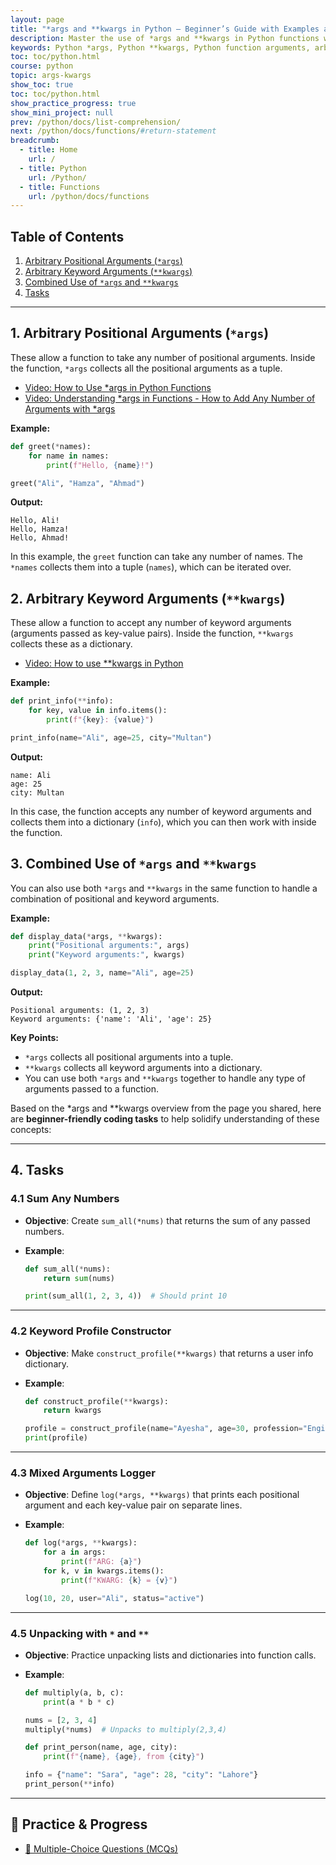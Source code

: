 ```yaml
---
layout: page
title: "*args and **kwargs in Python – Beginner’s Guide with Examples and Coding Tasks" 
description: Master the use of *args and **kwargs in Python functions with this beginner-friendly guide. Learn how to handle arbitrary positional and keyword arguments, combine them, and apply unpacking with practical examples and coding exercises. Perfect for students and new Python programmers.  
keywords: Python *args, Python **kwargs, Python function arguments, arbitrary arguments Python, Python function examples, Python unpacking, beginner Python functions, Python coding tasks, learn Python functions, Python programming
toc: toc/python.html
course: python
topic: args-kwargs
show_toc: true
toc: toc/python.html
show_practice_progress: true
show_mini_project: null
prev: /python/docs/list-comprehension/
next: /python/docs/functions/#return-statement
breadcrumb:
  - title: Home
    url: /
  - title: Python
    url: /Python/
  - title: Functions
    url: /python/docs/functions
---
```


## Table of Contents

1. [Arbitrary Positional Arguments (`*args`)](#1-arbitrary-positional-arguments-args)
2. [Arbitrary Keyword Arguments (`**kwargs`)](#2-arbitrary-keyword-arguments-kwargs)
3. [Combined Use of `*args` and `**kwargs`](#3-combined-use-of-args-and-kwargs)
4. [Tasks](#4-tasks)

---

## 1. Arbitrary Positional Arguments (`*args`)
   
These allow a function to take any number of positional arguments. Inside the function, `*args` collects all the positional arguments as a tuple.

- [Video: How to Use *args in Python Functions](../../videos/arg-python-video.md)
- [Video: Understanding *args in Functions - How to Add Any Number of Arguments with *args](../../videos/arg-python-example-video.md)

**Example:**
```python
def greet(*names):
    for name in names:
        print(f"Hello, {name}!")

greet("Ali", "Hamza", "Ahmad")
```
**Output:**
```
Hello, Ali!
Hello, Hamza!
Hello, Ahmad!
```

In this example, the `greet` function can take any number of names. The `*names` collects them into a tuple (`names`), which can be iterated over.

## 2. Arbitrary Keyword Arguments (`**kwargs`)

These allow a function to accept any number of keyword arguments (arguments passed as key-value pairs). Inside the function, `**kwargs` collects these as a dictionary.

- [Video: How to use **kwargs in Python](https://www.youtube.com/watch?v=_NMaZ9EO0zI&list=PLKYRx0Ibk7Vi-CC7ik98qT0VKK0F7ikja&index=2)

**Example:**
```python
def print_info(**info):
    for key, value in info.items():
        print(f"{key}: {value}")

print_info(name="Ali", age=25, city="Multan")
```
**Output:**
```
name: Ali
age: 25
city: Multan
```

In this case, the function accepts any number of keyword arguments and collects them into a dictionary (`info`), which you can then work with inside the function.

## 3. Combined Use of `*args` and `**kwargs`

You can also use both `*args` and `**kwargs` in the same function to handle a combination of positional and keyword arguments.

**Example:**
```python
def display_data(*args, **kwargs):
    print("Positional arguments:", args)
    print("Keyword arguments:", kwargs)

display_data(1, 2, 3, name="Ali", age=25)
```
**Output:**
```
Positional arguments: (1, 2, 3)
Keyword arguments: {'name': 'Ali', 'age': 25}
```

**Key Points:**
- `*args` collects all positional arguments into a tuple.
- `**kwargs` collects all keyword arguments into a dictionary.
- You can use both `*args` and `**kwargs` together to handle any type of arguments passed to a function.

Based on the \*args and \*\*kwargs overview from the page you shared, here are **beginner-friendly coding tasks** to help solidify understanding of these concepts:

---

## 4. Tasks

### 4.1 **Sum Any Numbers**

* **Objective**: Create `sum_all(*nums)` that returns the sum of any passed numbers.
* **Example**:

  ```python
  def sum_all(*nums):
      return sum(nums)

  print(sum_all(1, 2, 3, 4))  # Should print 10
  ```

---

### 4.2 **Keyword Profile Constructor**

* **Objective**: Make `construct_profile(**kwargs)` that returns a user info dictionary.
* **Example**:

  ```python
  def construct_profile(**kwargs):
      return kwargs

  profile = construct_profile(name="Ayesha", age=30, profession="Engineer")
  print(profile)
  ```

---

### 4.3 **Mixed Arguments Logger**

* **Objective**: Define `log(*args, **kwargs)` that prints each positional argument and each key-value pair on separate lines.
* **Example**:

  ```python
  def log(*args, **kwargs):
      for a in args:
          print(f"ARG: {a}")
      for k, v in kwargs.items():
          print(f"KWARG: {k} = {v}")

  log(10, 20, user="Ali", status="active")
  ```

---

### 4.5 **Unpacking with `*` and `**`**

* **Objective**: Practice unpacking lists and dictionaries into function calls.
* **Example**:

  ```python
  def multiply(a, b, c):
      print(a * b * c)

  nums = [2, 3, 4]
  multiply(*nums)  # Unpacks to multiply(2,3,4)

  def print_person(name, age, city):
      print(f"{name}, {age}, from {city}")

  info = {"name": "Sara", "age": 28, "city": "Lahore"}
  print_person(**info)
  ```

---

## 🧠 Practice & Progress

- [📝 Multiple-Choice Questions (MCQs)](practice-and-progress/mcqs-args-kwargs.md)
